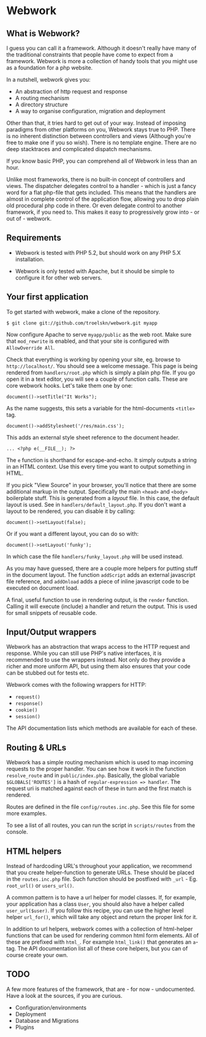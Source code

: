 Webwork
==

What is Webwork?
--

I guess you can call it a framework. Although it doesn't really have many of the traditional constraints that people have come to expect from a framework. Webwork is more a collection of handy tools that you might use as a foundation for a php website.

In a nutshell, webwork gives you:

* An abstraction of http request and response
* A routing mechanism
* A directory structure
* A way to organise configuration, migration and deployment

Other than that, it tries hard to get out of your way. Instead of imposing paradigms from other platforms on you, Webwork stays true to PHP. There is no inherent distinction between controllers and views (Although you're free to make one if you so wish). There is no template engine. There are no deep stacktraces and complicated dispatch mechanisms.

If you know basic PHP, you can comprehend all of Webwork in less than an hour.

Unlike most frameworks, there is no built-in concept of controllers and views. The dispatcher delegates control to a handler - which is just a fancy word for a flat php-file that gets included. This means that the handlers are almost in complete control of the application flow, allowing you to drop plain old procedural php code in there. Or even delegate control to another framework, if you need to. This makes it easy to progressively grow into - or out of - webwork.

Requirements
--

* Webwork is tested with PHP 5.2, but should work on any PHP 5.X installation.

* Webwork is only tested with Apache, but it should be simple to configure it for other web servers.

Your first application
--

To get started with webwork, make a clone of the repository.

    $ git clone git://github.com/troelskn/webwork.git myapp

Now configure Apache to serve `myapp/public` as the web root. Make sure that `mod_rewrite` is enabled, and that your site is configured with `AllowOverride All`.

Check that everything is working by opening your site, eg. browse to `http://localhost/`. You should see a welcome message. This page is being rendered from `handlers/root.php` which is simply a plain php file. If you go open it in a text editor, you will see a couple of function calls. These are core webwork hooks. Let's take them one by one:

    document()->setTitle("It Works");

As the name suggests, this sets a variable for the html-documents `<title>` tag.

    document()->addStylesheet('/res/main.css');

This adds an external style sheet reference to the document header.

    ... <?php e(__FILE__); ?>

The `e` function is shorthand for escape-and-echo. It simply outputs a string in an HTML context. Use this every time you want to output something in HTML.

If you pick "View Source" in your browser, you'll notice that there are some additional markup in the output. Specifically the main `<head>` and `<body>` boilerplate stuff. This is generated from a *layout*  file. In this case, the default layout is used. See in `handlers/default_layout.php`. If you don't want a layout to be rendered, you can disable it by calling:

    document()->setLayout(false);

Or if you want a different layout, you can do so with:

    document()->setLayout('funky');

In which case the file `handlers/funky_layout.php` will be used instead.

As you may have guessed, there are a couple more helpers for putting stuff in the document layout. The function `addScript` adds an external javascript file reference, and `addOnload` adds a piece of inline javascript code to be executed on document load.

A final, useful function to use in rendering output, is the `render` function. Calling it will execute (include) a handler and return the output. This is used for small snippets of reusable code.

Input/Output wrappers
---

Webwork has an abstraction that wraps access to the HTTP request and response. While you can still use PHP's native interfaces, it is recommended to use the wrappers instead. Not only do they provide a richer and more uniform API, but using them also ensures that your code can be stubbed out for tests etc.

Webwork comes with the following wrappers for HTTP:

* `request()`
* `response()`
* `cookie()`
* `session()`

The API documentation lists which methods are available for each of these.

Routing & URLs
---

Webwork has a simple routing mechanism which is used to map incoming requests to the proper handler. You can see how it work in the function `resolve_route` and in `public/index.php`. Basically, the global variable `$GLOBALS['ROUTES']` is a hash of `regular-expression => handler`. The request uri is matched against each of these in turn and the first match is rendered.

Routes are defined in the file `config/routes.inc.php`. See this file for some more examples.

To see a list of all routes, you can run the script in `scripts/routes` from the console.

HTML helpers
---

Instead of hardcoding URL's throughout your application, we recommend that you create helper-function to generate URLs. These should be placed in the `routes.inc.php` file. Such function should be postfixed with `_url` - Eg. `root_url()` or `users_url()`.

A common pattern is to have a url helper for model classes. If, for example, your application has a class `User`, you should also have a helper called `user_url($user)`. If you follow this recipe, you can use the higher level helper `url_for()`, which will take any object and return the proper link for it.

In addition to url helpers, webwork comes with a collection of html-helper functions that can be used for rendering common html form elements. All of these are prefixed with `html_`. For example `html_link()` that generates an `a`-tag. The API documentation list all of these core helpers, but you can of course create your own.

TODO
--

A few more features of the framework, that are - for now - undocumented. Have a look at the sources, if you are curious.

* Configuration/environments
* Deployment
* Database and Migrations
* Plugins
